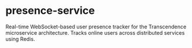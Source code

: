 # presence-service
Real-time WebSocket-based user presence tracker for the Transcendence microservice architecture. Tracks online users across distributed services using Redis.
